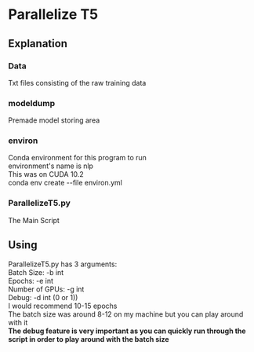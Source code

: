 # Parallelize T5
## Explanation
### Data
Txt files consisting of the raw training data 
### modeldump 
Premade model storing area
### environ
Conda environment for this program to run\
environment's name is nlp\
This was on CUDA 10.2\
conda env create --file environ.yml
### ParallelizeT5.py
The Main Script
## Using
ParallelizeT5.py has 3 arguments: \
Batch Size: -b int\
Epochs: -e int\
Number of GPUs: -g int\
Debug: -d int (0 or 1))\
I would recommend 10-15 epochs \
The batch size was around 8-12 on my machine but you can play around with it \
**The debug feature is very important as you can quickly run through the script in order to play around with the batch size**
